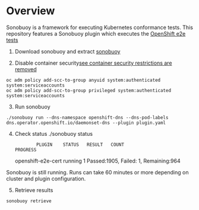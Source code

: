 # Overview

Sonobuoy is a framework for executing Kubernetes conformance tests.  This repository features a Sonobuoy plugin which executes the [OpenShift e2e tests](https://github.com/openshift/origin)

1. Download sonobuoy and extract [sonobuoy](https://github.com/vmware-tanzu/sonobuoy/releases/)


2. Disable container security[see container security restrictions are removed](https://github.com/openshift/kubernetes/blob/master/openshift-hack/conformance-k8s.sh#L47)
~~~
oc adm policy add-scc-to-group anyuid system:authenticated system:serviceaccounts
oc adm policy add-scc-to-group privileged system:authenticated system:serviceaccounts
~~~

3. Run sonobuoy
~~~
./sonobuoy run --dns-namespace openshift-dns --dns-pod-labels dns.operator.openshift.io/daemonset-dns --plugin plugin.yaml
~~~

4. Check status
./sonobuoy status                                                               

               PLUGIN    STATUS   RESULT   COUNT                                 PROGRESS
   openshift-e2e-cert   running                1   Passed:1905, Failed:  1, Remaining:964

Sonobuoy is still running. Runs can take 60 minutes or more depending on cluster and plugin configuration.

5. Retrieve results
~~~
sonobuoy retrieve
~~~















